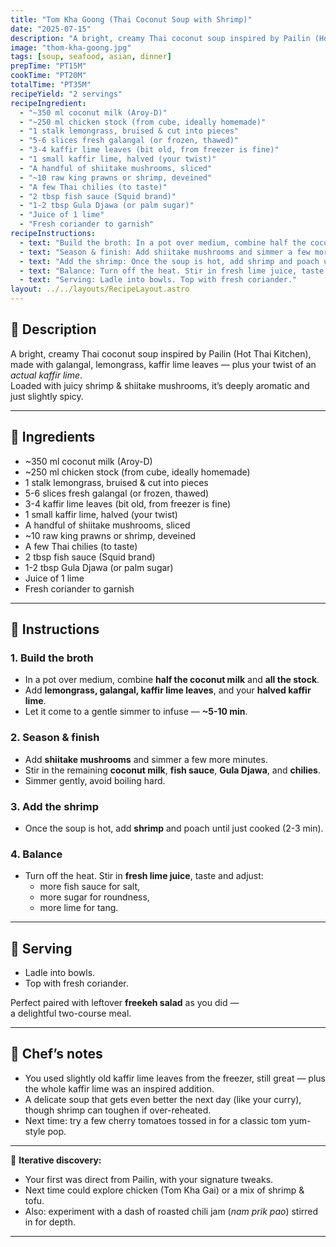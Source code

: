 ```yaml
---
title: "Tom Kha Goong (Thai Coconut Soup with Shrimp)"
date: "2025-07-15"
description: "A bright, creamy Thai coconut soup inspired by Pailin (Hot Thai Kitchen), made with galangal, lemongrass, kaffir lime leaves — plus your twist of an actual kaffir lime. Loaded with juicy shrimp & shiitake mushrooms, it’s deeply aromatic and just slightly spicy."
image: "thom-kha-goong.jpg"
tags: [soup, seafood, asian, dinner]
prepTime: "PT15M"
cookTime: "PT20M"
totalTime: "PT35M"
recipeYield: "2 servings"
recipeIngredient:
  - "~350 ml coconut milk (Aroy-D)"
  - "~250 ml chicken stock (from cube, ideally homemade)"
  - "1 stalk lemongrass, bruised & cut into pieces"
  - "5-6 slices fresh galangal (or frozen, thawed)"
  - "3-4 kaffir lime leaves (bit old, from freezer is fine)"
  - "1 small kaffir lime, halved (your twist)"
  - "A handful of shiitake mushrooms, sliced"
  - "~10 raw king prawns or shrimp, deveined"
  - "A few Thai chilies (to taste)"
  - "2 tbsp fish sauce (Squid brand)"
  - "1-2 tbsp Gula Djawa (or palm sugar)"
  - "Juice of 1 lime"
  - "Fresh coriander to garnish"
recipeInstructions:
  - text: "Build the broth: In a pot over medium, combine half the coconut milk and all the stock. Add lemongrass, galangal, kaffir lime leaves, and your halved kaffir lime. Let it come to a gentle simmer to infuse — ~5-10 min."
  - text: "Season & finish: Add shiitake mushrooms and simmer a few more minutes. Stir in the remaining coconut milk, fish sauce, Gula Djawa, and chilies. Simmer gently, avoid boiling hard."
  - text: "Add the shrimp: Once the soup is hot, add shrimp and poach until just cooked (2-3 min)."
  - text: "Balance: Turn off the heat. Stir in fresh lime juice, taste and adjust: more fish sauce for salt, more sugar for roundness, more lime for tang."
  - text: "Serving: Ladle into bowls. Top with fresh coriander."
layout: ../../layouts/RecipeLayout.astro
---
```


## 📝 Description
A bright, creamy Thai coconut soup inspired by Pailin (Hot Thai Kitchen), made with galangal, lemongrass, kaffir lime leaves — plus your twist of an *actual kaffir lime*.  
Loaded with juicy shrimp & shiitake mushrooms, it’s deeply aromatic and just slightly spicy.

---

## 🛒 Ingredients
- ~350 ml coconut milk (Aroy-D)
- ~250 ml chicken stock (from cube, ideally homemade)
- 1 stalk lemongrass, bruised & cut into pieces
- 5-6 slices fresh galangal (or frozen, thawed)
- 3-4 kaffir lime leaves (bit old, from freezer is fine)
- 1 small kaffir lime, halved (your twist)
- A handful of shiitake mushrooms, sliced
- ~10 raw king prawns or shrimp, deveined
- A few Thai chilies (to taste)
- 2 tbsp fish sauce (Squid brand)
- 1-2 tbsp Gula Djawa (or palm sugar)
- Juice of 1 lime
- Fresh coriander to garnish

---

## 🔪 Instructions

### 1. Build the broth
- In a pot over medium, combine **half the coconut milk** and **all the stock**.
- Add **lemongrass, galangal, kaffir lime leaves**, and your **halved kaffir lime**.
- Let it come to a gentle simmer to infuse — **~5-10 min**.

### 2. Season & finish
- Add **shiitake mushrooms** and simmer a few more minutes.
- Stir in the remaining **coconut milk**, **fish sauce**, **Gula Djawa**, and **chilies**.
- Simmer gently, avoid boiling hard.

### 3. Add the shrimp
- Once the soup is hot, add **shrimp** and poach until just cooked (2-3 min).

### 4. Balance
- Turn off the heat. Stir in **fresh lime juice**, taste and adjust:  
  - more fish sauce for salt,  
  - more sugar for roundness,  
  - more lime for tang.

---

## 🥗 Serving
- Ladle into bowls.  
- Top with fresh coriander.

Perfect paired with leftover **freekeh salad** as you did —  
a delightful two-course meal.

---

## 🔄 Chef’s notes
- You used slightly old kaffir lime leaves from the freezer, still great — plus the whole kaffir lime was an inspired addition.
- A delicate soup that gets even better the next day (like your curry), though shrimp can toughen if over-reheated.
- Next time: try a few cherry tomatoes tossed in for a classic tom yum-style pop.

---

🍜 **Iterative discovery:**  
- Your first was direct from Pailin, with your signature tweaks.  
- Next time could explore chicken (Tom Kha Gai) or a mix of shrimp & tofu.  
- Also: experiment with a dash of roasted chili jam (*nam prik pao*) stirred in for depth.

---
